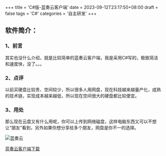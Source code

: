 +++
title = 'C#版-蓝奏云客户端'
date =  2023-09-12T23:17:50+08:00
draft = false
tags = 'C#'
categories = '自主研发'
+++

## 软件简介：
### 1、前言
其实也没什么介绍，就是比较简单的蓝奏云客户端，我是采用C#写的，极致简洁和速度快，没了。。。

### 2、点评
以前买硬盘比较贵、空间较少，所以很多人用网盘，现在科技越来越量产化，成熟的技术链，实现成本越来越低，所以现在空间很大的硬盘都比较便宜。

### 3、用处
那么现在云盘又有什么用呢，你可以上传到网络磁盘，这样电脑东西又可以不想让“朋友”看到，另外如果你想分享给多个朋友，网盘是你不一的选择。

![蓝奏云](https://cos.hkfx.net/attachment/1694531393_99676c9a.jpg)

[蓝奏云客户端下载](https://cos.hkfx.net/attachment/1694531393_19829d3a.rar '蓝奏云')